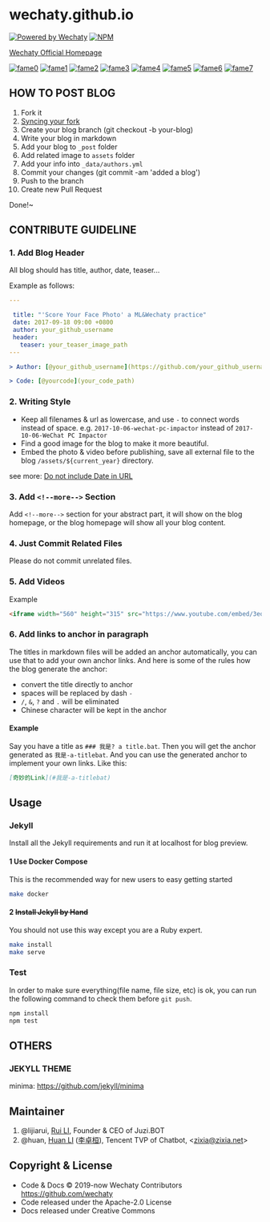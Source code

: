 # wechaty.github.io

[![Powered by Wechaty](https://img.shields.io/badge/Powered%20By-Wechaty-brightgreen.svg)](https://github.com/Wechaty/wechaty)
[![NPM](https://github.com/wechaty/wechaty.github.io/workflows/NPM/badge.svg)](https://github.com/wechaty/wechaty.github.io/actions?query=workflow%3ANPM)

[Wechaty Official Homepage](https://wechaty.github.io)

[![fame0](https://sourcerer.io/fame/huan/wechaty/wechaty.github.io/images/0)](https://sourcerer.io/fame/huan/wechaty/wechaty.github.io/links/0)
[![fame1](https://sourcerer.io/fame/huan/wechaty/wechaty.github.io/images/1)](https://sourcerer.io/fame/huan/wechaty/wechaty.github.io/links/1)
[![fame2](https://sourcerer.io/fame/huan/wechaty/wechaty.github.io/images/2)](https://sourcerer.io/fame/huan/wechaty/wechaty.github.io/links/2)
[![fame3](https://sourcerer.io/fame/huan/wechaty/wechaty.github.io/images/3)](https://sourcerer.io/fame/huan/wechaty/wechaty.github.io/links/3)
[![fame4](https://sourcerer.io/fame/huan/wechaty/wechaty.github.io/images/4)](https://sourcerer.io/fame/huan/wechaty/wechaty.github.io/links/4)
[![fame5](https://sourcerer.io/fame/huan/wechaty/wechaty.github.io/images/5)](https://sourcerer.io/fame/huan/wechaty/wechaty.github.io/links/5)
[![fame6](https://sourcerer.io/fame/huan/wechaty/wechaty.github.io/images/6)](https://sourcerer.io/fame/huan/wechaty/wechaty.github.io/links/6)
[![fame7](https://sourcerer.io/fame/huan/wechaty/wechaty.github.io/images/7)](https://sourcerer.io/fame/huan/wechaty/wechaty.github.io/links/7)

## HOW TO POST BLOG

1. Fork it
1. [Syncing your fork](https://help.github.com/cn/github/collaborating-with-issues-and-pull-requests/syncing-a-fork)
1. Create your blog branch (git checkout -b your-blog)
1. Write your blog in markdown
1. Add your blog to `_post` folder
1. Add related image to `assets` folder
1. Add your info into `_data/authors.yml`
1. Commit your changes (git commit -am 'added a blog')
1. Push to the branch
1. Create new Pull Request

Done!~

## CONTRIBUTE GUIDELINE

### 1. Add Blog Header

All blog should has title, author, date, teaser...

Example as follows:

```yaml
---

 title: "'Score Your Face Photo' a ML&Wechaty practice"
 date: 2017-09-18 09:00 +0800
 author: your_github_username
 header:
   teaser: your_teaser_image_path
---

> Author: [@your_github_username](https://github.com/your_github_username) your one-line bio at here

> Code: [@yourcode](your_code_path)
```

### 2. Writing Style

* Keep all filenames & url as lowercase, and use `-` to connect words instead of space. e.g. `2017-10-06-wechat-pc-impactor` instead of `2017-10-06-WeChat PC Impactor`
* Find a good image for the blog to make it more beautiful.
* Embed the photo & video before publishing, save all external file to the blog `/assets/${current_year}` directory.

see more: [Do not include Date in URL](https://github.com/wechaty/wechaty.github.io/issues/79)

### 3. Add `<!--more-->` Section

Add `<!--more-->` section for your abstract part, it will show on the blog homepage, or the blog homepage will show all your blog content.

### 4. Just Commit Related Files

Please do not commit unrelated files.

### 5. Add Videos

Example

```html
<iframe width="560" height="315" src="https://www.youtube.com/embed/3eq8wJfCAWs" frameborder="0" allowfullscreen></iframe>
```

### 6. Add links to anchor in paragraph

The titles in markdown files will be added an anchor automatically, you can use that to add your own anchor links. And here is some of the rules how the blog generate the anchor:

* convert the title directly to anchor
* spaces will be replaced by dash `-`
* `/`, `&`, `?` and `.` will be eliminated
* Chinese character will be kept in the anchor

#### Example

Say you have a title as `### 我是? a title.bat`. Then you will get the anchor generated as `我是-a-titlebat`. And you can use the generated anchor to implement your own links. Like this:

```markdown
[奇妙的Link](#我是-a-titlebat)
```

## Usage

### Jekyll

Install all the Jekyll requirements and run it at localhost for blog preview.

#### 1 Use Docker Compose

This is the recommended way for new users to easy getting started

```sh
make docker
```

#### 2 ~~Install Jekyll by Hand~~

You should not use this way except you are a Ruby expert.

```sh
make install
make serve
```

### Test

In order to make sure everything(file name, file size, etc) is ok, you can run the following command to check them before `git push`.

```sh
npm install
npm test
```

## OTHERS

### JEKYLL THEME

minima: <https://github.com/jekyll/minima>

## Maintainer

1. @lijiarui,
[Rui LI](https://github.com/lijiarui),
Founder & CEO of Juzi.BOT
1. @huan,
[Huan LI](https://github.com/huan)
([李卓桓](http://linkedin.com/in/zixia)),
Tencent TVP of Chatbot,
\<zixia@zixia.net\>

## Copyright & License

* Code & Docs © 2019-now Wechaty Contributors <https://github.com/wechaty>
* Code released under the Apache-2.0 License
* Docs released under Creative Commons
